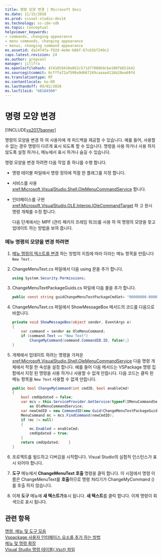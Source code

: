 ```yaml
---
title: 명령 모양 변경 | Microsoft Docs
ms.date: 11/15/2016
ms.prod: visual-studio-dev14
ms.technology: vs-ide-sdk
ms.topic: conceptual
helpviewer_keywords:
- commands, changing appearance
- menu commands, changing appearance
- menus, changing command appearance
ms.assetid: da2474fa-f92d-4e9e-b8bf-67c61bf249c2
caps.latest.revision: 24
ms.author: gregvanl
manager: jillfra
ms.openlocfilehash: 4741059410e052c571d77088b9cbe109fb651642
ms.sourcegitcommit: 6cfffa72af599a9d667249caaaa411bb28ea69fd
ms.translationtype: MT
ms.contentlocale: ko-KR
ms.lasthandoff: 09/02/2020
ms.locfileid: "68184500"
---
```

# <a name="changing-the-appearance-of-a-command"></a>명령 모양 변경
[!INCLUDE[vs2017banner](../includes/vs2017banner.md)]

명령의 모양을 변경 하 여 사용자에 게 피드백을 제공할 수 있습니다. 예를 들어, 사용할 수 없는 경우 명령이 다르게 표시 되도록 할 수 있습니다. 명령을 사용 하거나 사용 하지 않도록 설정 하거나, 메뉴에서 표시 하거나 숨길 수 있습니다.  
  
 명령 모양을 변경 하려면 다음 작업 중 하나를 수행 합니다.  
  
- 명령 테이블 파일에서 명령 정의에 적절 한 플래그를 지정 합니다.  
  
- 서비스를 사용 <xref:Microsoft.VisualStudio.Shell.OleMenuCommandService> 합니다.  
  
- 인터페이스를 구현 <xref:Microsoft.VisualStudio.OLE.Interop.IOleCommandTarget> 하 고 원시 명령 개체를 수정 합니다.  
  
  다음 단계에서는 MPF (관리 패키지 프레임 워크)를 사용 하 여 명령의 모양을 찾고 업데이트 하는 방법을 보여 줍니다.  
  
### <a name="to-change-the-appearance-of-a-menu-command"></a>메뉴 명령의 모양을 변경 하려면  
  
1. [메뉴 명령의 텍스트를 변경](../extensibility/changing-the-text-of-a-menu-command.md) 하는 방법의 지침에 따라 이라는 메뉴 항목을 만듭니다 `New Text` .  
  
2. ChangeMenuText.cs 파일에서 다음 using 문을 추가 합니다.  
  
    ```csharp  
    using System.Security.Permissions;  
    ```  
  
3. ChangeMenuTextPackageGuids.cs 파일에 다음 줄을 추가 합니다.  
  
    ```csharp  
    public const string guidChangeMenuTextPackageCmdSet= "00000000-0000-0000-0000-00000000";  // get the GUID from the .vsct file  
    ```  
  
4. ChangeMenuText.cs 파일에서 ShowMessageBox 메서드의 코드를 다음으로 바꿉니다.  
  
    ```csharp  
    private void ShowMessageBox(object sender, EventArgs e)  
    {  
        var command = sender as OleMenuCommand;  
        if (command.Text == "New Text")  
            ChangeMyCommand(command.CommandID.ID, false);}  
    }  
    ```  
  
5. 개체에서 업데이트 하려는 명령을 가져온 <xref:Microsoft.VisualStudio.Shell.OleMenuCommandService> 다음 명령 개체에서 적절 한 속성을 설정 합니다. 예를 들어 다음 메서드는 VSPackage 명령 집합에서 지정 된 명령을 사용 하거나 사용할 수 없게 만듭니다. 다음 코드는 클릭 된 메뉴 항목을 `New Text` 사용할 수 없게 만듭니다.  
  
    ```csharp  
    public bool ChangeMyCommand(int cmdID, bool enableCmd)  
    {  
        bool cmdUpdated = false;  
        var mcs = this.ServiceProvider.GetService(typeof(IMenuCommandService))  
            as OleMenuCommandService;  
        var newCmdID = new CommandID(new Guid(ChangeMenuTextPackageGuids.guidChangeMenuTextPackageCmdSet), cmdID);  
        MenuCommand mc = mcs.FindCommand(newCmdID);  
        if (mc != null)  
        {  
            mc.Enabled = enableCmd;  
            cmdUpdated = true;  
        }  
        return cmdUpdated;    }  
    }  
    ```  
  
6. 프로젝트를 빌드하고 디버깅을 시작합니다. Visual Studio의 실험적 인스턴스가 표시 되어야 합니다.  
  
7. **도구** 메뉴에서 **ChangeMenuText 호출** 명령을 클릭 합니다. 이 시점에서 명령 이름은 ChangeMenuText를 **호출**하므로 명령 처리기가 ChangeMyCommand ()를 호출 하지 않습니다.  
  
8. 이제 **도구** 메뉴에 **새 텍스트가**표시 됩니다. **새 텍스트**를 클릭 합니다. 이제 명령이 회색으로 표시 됩니다.  
  
## <a name="see-also"></a>관련 항목  
 [명령, 메뉴 및 도구 모음](../extensibility/internals/commands-menus-and-toolbars.md)   
 [Vspackage 사용자 인터페이스 요소를 추가 하는 방법](../extensibility/internals/how-vspackages-add-user-interface-elements.md)   
 [메뉴 및 명령 확장](../extensibility/extending-menus-and-commands.md)   
 [Visual Studio 명령 테이블(.Vsct) 파일](../extensibility/internals/visual-studio-command-table-dot-vsct-files.md)
